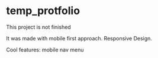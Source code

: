 # temp_protfolio
 
This project is not finished

It was made with mobile first approach.
Responsive Design.

Cool features: mobile nav menu
